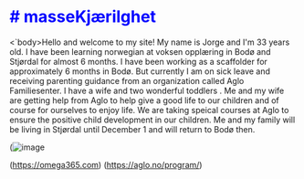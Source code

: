 
<h1 style="color:blue;"># masseKjærilghet</h1>

 <`body>Hello and welcome to my site! My name is Jorge and I'm 33 years old. I have been learning norwegian at voksen opplæring in Bodø and Stjørdal for almost 6 months. I have been working as a scaffolder for approximately 6 months in Bodø. But currently I am on sick leave and receiving parenting guidance from an organization called Aglo Familiesenter. I have a wife and two wonderful toddlers . Me and my wife are getting help from Aglo to help give a good life to our children and of course for ourselves to enjoy life. We are taking speical courses at Aglo to ensure the positive child development in our children. Me and my family will be living in Stjørdal until December 1 and will return to Bodø then.


(![image](https://github.com/CosPLearner/masseEpler/assets/145129324/84a8297d-6189-4e27-95e4-bd732fcb6043)

(https://omega365.com)
(https://aglo.no/program/)
